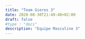 ```yaml
---
title: "Team Gieres 3"
date: 2020-08-30T21:49:48+02:00
draft: false
#type : "docs"
description: "Equipe Masculine 3"
---
```


